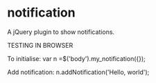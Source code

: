 # notification
A jQuery plugin to show notifications.

TESTING IN BROWSER

To initialise:
var n =$('body').my_notification({});

Add notification:
n.addNotification('Hello, world');